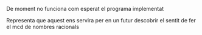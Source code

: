 De moment no funciona com esperat el programa implementat

Representa que aquest ens servira per en un futur descobrir el sentit de fer el mcd de nombres racionals
